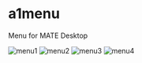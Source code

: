 # a1menu
Menu for MATE Desktop

![menu1](https://raw.github.com/appdevsw/a1menu/ctrl/menu1.png)
![menu2](https://raw.github.com/appdevsw/a1menu/ctrl/menu2.png)
![menu3](https://raw.github.com/appdevsw/a1menu/ctrl/menu3.png)
![menu4](https://raw.github.com/appdevsw/a1menu/ctrl/menu4.png)